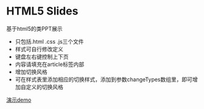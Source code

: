 # HTML5 Slides 

基于html5的类PPT展示

* 只包括.html .css .js三个文件
* 样式可自行修改定义
* 键盘左右键控制上下页
* 内容请填充在article标签内部
* 增加切换风格
* 可在样式表里添加相应的切换样式，添加到参数changeTypes数组里，即可增加自定义的切换风格

[演示demo](http://ueder.net/html5-Slides/slides.html)